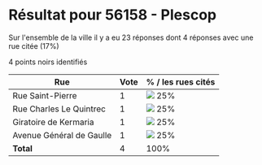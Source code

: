 # Résultat pour 56158 - Plescop

Sur l'ensemble de la ville il y a eu 23 réponses dont 4 réponses avec une rue citée (17%)

4 points noirs identifiés

| Rue | Vote | % / les rues cités|
|-----|------|-------------------|
| Rue Saint-Pierre | 1 | <img src="../../img/bar_25.gif" />&nbsp;25%|
| Rue Charles Le Quintrec | 1 | <img src="../../img/bar_25.gif" />&nbsp;25%|
| Giratoire de Kermaria | 1 | <img src="../../img/bar_25.gif" />&nbsp;25%|
| Avenue Général de Gaulle | 1 | <img src="../../img/bar_25.gif" />&nbsp;25%|
| **Total** | 4 | 100%|
